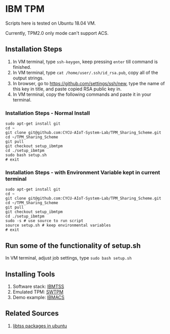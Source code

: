# IBM TPM

Scripts here is tested on Ubuntu 18.04 VM.

Currently, TPM2.0 only mode can't support ACS.

## Installation Steps

1. In VM terminal, type ```ssh-keygen```, keep pressing ```enter``` till command is finished.
2. In VM terminal, type ```cat /home/user/.ssh/id_rsa.pub```, copy all of the output strings.
3. In browser, go to <https://github.com/settings/ssh/new>, type the name of this key in title, and paste copied RSA public key in.
4. In VM terminal, copy the following commands and paste it in your terminal.

### Installation Steps - Normal Install

```shell
sudo apt-get install git
cd ~
git clone git@github.com:CYCU-AIoT-System-Lab/TPM_Sharing_Scheme.git
cd ~/TPM_Sharing_Scheme
git pull
git checkout setup_ibmtpm
cd ./setup_ibmtpm
sudo bash setup.sh
# exit
```

### Installation Steps - with Environment Variable kept in current terminal

```shell
sudo apt-get install git
cd ~
git clone git@github.com:CYCU-AIoT-System-Lab/TPM_Sharing_Scheme.git
cd ~/TPM_Sharing_Scheme
git pull
git checkout setup_ibmtpm
cd ./setup_ibmtpm
sudo -s # use source to run script
source setup.sh # keep environmental variables
# exit
```

## Run some of the functionality of setup.sh

In VM terminal, adjust job settings, type ```sudo bash setup.sh```

## Installing Tools

1. Software stack: [IBMTSS](https://github.com/kgoldman/ibmtss)
2. Emulated TPM: [SWTPM](https://github.com/stefanberger/swtpm)
3. Demo example: [IBMACS](https://github.com/kgoldman/acs)

## Related Sources

1. [libtss packages in ubuntu](https://packages.ubuntu.com/search?keywords=libtss&searchon=names)
